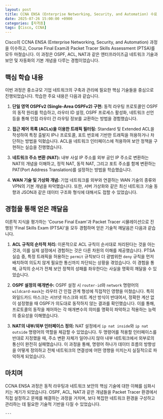 ```yaml
---
layout: post
title: CCNA ENSA (Enterprise Networking, Security, and Automation) 수료
date: 2025-07-26 15:00:00 +0900
categories: [자격증]
tags: [Cisco, CCNA]
---
```

Cisco의 CCNA ENSA (Enterprise Networking, Security, and Automation) 과정을 이수하고, Course Final Exam과 Packet Tracer Skills Assessment (PTSA)를 모두 마쳤습니다. 이 과정은 OSPF, ACL, NAT과 같은 엔터프라이즈급 네트워크 기술과 보안 및 자동화의 기본 개념을 다루는 경험이었습니다.

## 핵심 학습 내용

이번 과정은 중소규모 기업 네트워크의 구축과 관리에 필요한 핵심 기술들을 중심으로 진행되었습니다. 학습한 주요 내용은 다음과 같습니다.

1.  **단일 영역 OSPFv2 (Single-Area OSPFv2) 구현:** 동적 라우팅 프로토콜인 OSPF의 동작 원리를 학습하고, 라우터 ID 설정, OSPF 프로세스 활성화, 네트워크 선언 등을 통해 인접 라우터 간 라우팅 정보를 교환하는 방법을 경험했습니다.

2.  **접근 제어 목록 (ACLs)을 이용한 트래픽 필터링:** Standard 및 Extended ACL을 작성하여 특정 출발지 IP나 프로토콜, 포트 번호에 기반한 트래픽을 허용하거나 차단하는 방법을 익혔습니다. ACL을 네트워크 인터페이스에 적용하여 보안 정책을 구현하는 실습을 진행했습니다.

3.  **네트워크 주소 변환 (NAT):** 내부 사설 IP 주소를 외부 공인 IP 주소로 변환하는 NAT의 개념을 이해하고, 정적 NAT, 동적 NAT, 그리고 포트 주소를 함께 변환하는 PAT(Port Address Translation)를 설정하는 방법을 학습했습니다.

4.  **WAN 기술 및 가상화 개념:** 기업 네트워크를 외부와 연결하는 WAN 기술의 종류와 VPN의 기본 개념을 파악했습니다. 또한, 서버 가상화와 같은 최신 네트워크 기술 동향과 JSON과 같은 데이터 구조화 형식에 대해서도 접할 수 있었습니다.

## 경험을 통해 얻은 깨달음

이론적 지식을 평가하는 'Course Final Exam'과 Packet Tracer 시뮬레이션으로 진행된 'Final Skills Exam (PTSA)'을 모두 경험하며 얻은 기술적 깨달음은 다음과 같습니다.

1.  **ACL 규칙의 순차적 처리:** 이론적으로 ACL 규칙이 순서대로 처리된다는 것을 아는 것과, 이를 실제 설정에서 경험하는 것은 다른 차원의 이해를 제공했습니다. PTSA 실습 중, 특정 트래픽을 허용하는 `permit` 규칙보다 더 광범위한 `deny` 규칙을 먼저 배치하여 의도치 않게 필요한 통신까지 차단되는 상황을 겪었습니다. 이 경험을 통해, 규칙의 순서가 전체 보안 정책의 성패를 좌우한다는 사실을 명확히 깨달을 수 있었습니다.

2.  **OSPF 설정의 매개변수:** OSPF 설정 시 `router-id`와 `network` 명령어의 `wildcard-mask`는 라우터 간 인접 관계 형성에 직접적인 영향을 미쳤습니다. 특히 와일드카드 마스크는 서브넷 마스크와 비트 계산 방식이 반대여서, 정확한 계산 없이 설정했을 때 OSPF가 의도대로 동작하지 않는 결과를 확인했습니다. 이를 통해, 프로토콜의 동작을 제어하는 각 매개변수의 의미를 명확히 파악하고 적용하는 능력의 중요성을 이해했습니다.

3.  **NAT의 내부/외부 인터페이스 정의:** NAT 설정에서 `ip nat inside`와 `ip nat outside` 명령어의 역할을 체감할 수 있었습니다. 두 명령어를 적용할 인터페이스를 반대로 지정했을 때, 주소 변환 자체가 일어나지 않아 내부 네트워크에서 외부로의 통신이 완전히 실패했습니다. 이 과정을 통해, 명령어 하나가 데이터 흐름의 방향성을 어떻게 정의하고 전체 네트워크의 연결성에 어떤 영향을 미치는지 실질적으로 파악하게 되었습니다.

## 마치며

CCNA ENSA 과정은 동적 라우팅과 네트워크 보안의 핵심 기술에 대한 이해를 심화시키는 계기가 되었습니다. OSPF, ACL, NAT과 같은 개념들을 Packet Tracer 환경에서 직접 설정하고 문제를 해결하는 과정을 거치며, 보다 복잡한 네트워크 환경을 구성하고 관리하는 데 필요한 기술적 기반을 다질 수 있었습니다.

    ---
